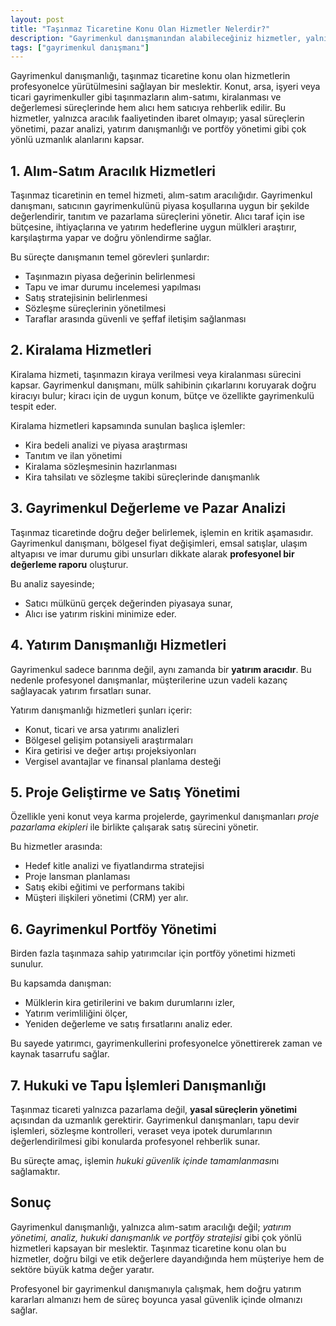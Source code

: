 ```yaml
---
layout: post
title: "Taşınmaz Ticaretine Konu Olan Hizmetler Nelerdir?"
description: "Gayrimenkul danışmanından alabileceğiniz hizmetler, yalnızca aracılık faaliyetinden ibaret olmayıp; yasal süreçlerin yönetimi, pazar analizi, yatırım danışmanlığı ve portföy yönetimi gibi çok yönlü uzmanlık alanlarını kapsar."
tags: ["gayrimenkul danışmanı"]
---
```


Gayrimenkul danışmanlığı, taşınmaz ticaretine konu olan hizmetlerin profesyonelce yürütülmesini sağlayan bir meslektir. Konut, arsa, işyeri veya ticari gayrimenkuller gibi taşınmazların alım-satımı, kiralanması ve değerlemesi süreçlerinde hem alıcı hem satıcıya rehberlik edilir. Bu hizmetler, yalnızca aracılık faaliyetinden ibaret olmayıp; yasal süreçlerin yönetimi, pazar analizi, yatırım danışmanlığı ve portföy yönetimi gibi çok yönlü uzmanlık alanlarını kapsar.

## 1. Alım-Satım Aracılık Hizmetleri

Taşınmaz ticaretinin en temel hizmeti, alım-satım aracılığıdır. Gayrimenkul danışmanı, satıcının gayrimenkulünü piyasa koşullarına uygun bir şekilde değerlendirir, tanıtım ve pazarlama süreçlerini yönetir. Alıcı taraf için ise bütçesine, ihtiyaçlarına ve yatırım hedeflerine uygun mülkleri araştırır, karşılaştırma yapar ve doğru yönlendirme sağlar.

Bu süreçte danışmanın temel görevleri şunlardır:

- Taşınmazın piyasa değerinin belirlenmesi
- Tapu ve imar durumu incelemesi yapılması
- Satış stratejisinin belirlenmesi
- Sözleşme süreçlerinin yönetilmesi
- Taraflar arasında güvenli ve şeffaf iletişim sağlanması

## 2. Kiralama Hizmetleri

Kiralama hizmeti, taşınmazın kiraya verilmesi veya kiralanması sürecini kapsar.
Gayrimenkul danışmanı, mülk sahibinin çıkarlarını koruyarak doğru kiracıyı bulur; kiracı için de uygun konum, bütçe ve özellikte gayrimenkulü tespit eder.

Kiralama hizmetleri kapsamında sunulan başlıca işlemler:

- Kira bedeli analizi ve piyasa araştırması
- Tanıtım ve ilan yönetimi
- Kiralama sözleşmesinin hazırlanması
- Kira tahsilatı ve sözleşme takibi süreçlerinde danışmanlık

## 3. Gayrimenkul Değerleme ve Pazar Analizi

Taşınmaz ticaretinde doğru değer belirlemek, işlemin en kritik aşamasıdır. Gayrimenkul danışmanı, bölgesel fiyat değişimleri, emsal satışlar, ulaşım altyapısı ve imar durumu gibi unsurları dikkate alarak **profesyonel bir değerleme raporu** oluşturur.

Bu analiz sayesinde;

- Satıcı mülkünü gerçek değerinden piyasaya sunar,
- Alıcı ise yatırım riskini minimize eder.

## 4. Yatırım Danışmanlığı Hizmetleri

Gayrimenkul sadece barınma değil, aynı zamanda bir **yatırım aracıdır**. Bu nedenle profesyonel danışmanlar, müşterilerine uzun vadeli kazanç sağlayacak yatırım fırsatları sunar.

Yatırım danışmanlığı hizmetleri şunları içerir:

- Konut, ticari ve arsa yatırımı analizleri
- Bölgesel gelişim potansiyeli araştırmaları
- Kira getirisi ve değer artışı projeksiyonları
- Vergisel avantajlar ve finansal planlama desteği

## 5. Proje Geliştirme ve Satış Yönetimi

Özellikle yeni konut veya karma projelerde, gayrimenkul danışmanları *proje pazarlama ekipleri* ile birlikte çalışarak satış sürecini yönetir.

Bu hizmetler arasında:

- Hedef kitle analizi ve fiyatlandırma stratejisi
- Proje lansman planlaması
- Satış ekibi eğitimi ve performans takibi
- Müşteri ilişkileri yönetimi (CRM) yer alır.

## 6. Gayrimenkul Portföy Yönetimi

Birden fazla taşınmaza sahip yatırımcılar için portföy yönetimi hizmeti sunulur.

Bu kapsamda danışman:

- Mülklerin kira getirilerini ve bakım durumlarını izler,
- Yatırım verimliliğini ölçer,
- Yeniden değerleme ve satış fırsatlarını analiz eder.

Bu sayede yatırımcı, gayrimenkullerini profesyonelce yönettirerek zaman ve kaynak tasarrufu sağlar.

## 7. Hukuki ve Tapu İşlemleri Danışmanlığı

Taşınmaz ticareti yalnızca pazarlama değil, **yasal süreçlerin yönetimi** açısından da uzmanlık gerektirir. Gayrimenkul danışmanları, tapu devir işlemleri, sözleşme kontrolleri, veraset veya ipotek durumlarının değerlendirilmesi gibi konularda profesyonel rehberlik sunar.

Bu süreçte amaç, işlemin *hukuki güvenlik içinde tamamlanması*nı sağlamaktır.

## Sonuç

Gayrimenkul danışmanlığı, yalnızca alım-satım aracılığı değil; *yatırım yönetimi, analiz, hukuki danışmanlık ve portföy stratejisi* gibi çok yönlü hizmetleri kapsayan bir meslektir. Taşınmaz ticaretine konu olan bu hizmetler, doğru bilgi ve etik değerlere dayandığında hem müşteriye hem de sektöre büyük katma değer yaratır.

Profesyonel bir gayrimenkul danışmanıyla çalışmak, hem doğru yatırım kararları almanızı hem de süreç boyunca yasal güvenlik içinde olmanızı sağlar.